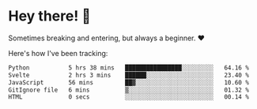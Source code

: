 # Hey there! 👋
Sometimes breaking and entering, but always a beginner. ❤️

Here's how I've been tracking:
<!--START_SECTION:waka-->

```txt
Python           5 hrs 38 mins   ████████████████░░░░░░░░░   64.16 %
Svelte           2 hrs 3 mins    ██████░░░░░░░░░░░░░░░░░░░   23.40 %
JavaScript       56 mins         ██▓░░░░░░░░░░░░░░░░░░░░░░   10.60 %
GitIgnore file   6 mins          ▒░░░░░░░░░░░░░░░░░░░░░░░░   01.32 %
HTML             0 secs          ░░░░░░░░░░░░░░░░░░░░░░░░░   00.14 %
```

<!--END_SECTION:waka-->
